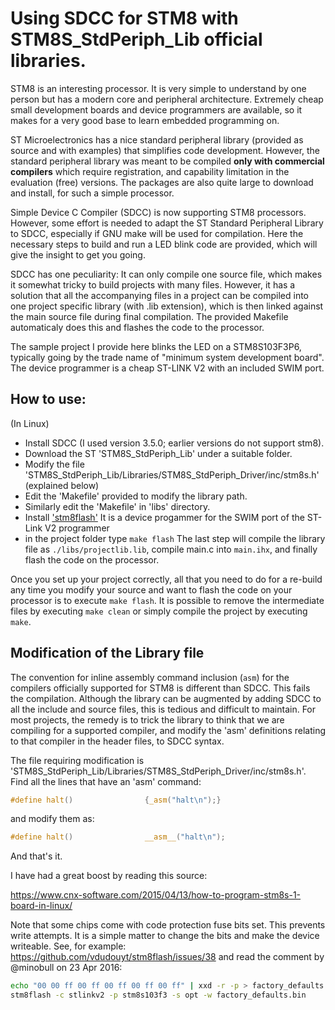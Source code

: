 # Using SDCC for STM8 with STM8S_StdPeriph_Lib official libraries.

STM8 is an interesting processor. It is very simple to understand by one person but has a modern core and peripheral architecture. Extremely cheap small development boards and device programmers are available, so it makes for a very good base to learn embedded programming on. 

ST Microelectronics has a nice standard peripheral library (provided as source and with examples) that simplifies code development. However, the standard peripheral library was meant to be compiled **only with commercial compilers** which require registration, and capability limitation in the evaluation (free) versions. The packages are also quite large to download and install, for such a simple processor.

Simple Device C Compiler (SDCC) is now supporting STM8 processors. However, some effort is needed to adapt the ST Standard Peripheral Library to SDCC, especially if GNU make will be used for compilation. Here the necessary steps to build and run a LED blink code are provided, which will give the insight to get you going. 

SDCC has one peculiarity: It can only compile one source file, which makes it somewhat tricky to build projects with many files. However, it has a solution that all the accompanying files in a project can be compiled into one project specific library (with .lib extension), which is then linked against the main source file during final compilation. The provided Makefile automaticaly does this and flashes the code to the processor.

The sample project I provide here blinks the LED on a STM8S103F3P6, typically going by the trade name of "minimum  system development board". The device programmer is a cheap ST-LINK V2 with an included SWIM port.

## How to use:
(In Linux)
- Install SDCC (I used version 3.5.0; earlier versions do not support stm8). 
- Download the ST 'STM8S_StdPeriph_Lib' under a suitable folder.
- Modify the file 'STM8S_StdPeriph_Lib/Libraries/STM8S_StdPeriph_Driver/inc/stm8s.h' (explained below)
- Edit the 'Makefile' provided to modify the library path.
- Similarly edit the 'Makefile' in 'libs' directory.
- Install ['stm8flash'](https://github.com/vdudouyt/stm8flash/) It is a device progammer for the SWIM port of the ST-Link V2 programmer
- in the project folder type `make flash`
The last step will compile the library file as `./libs/projectlib.lib`, compile main.c into `main.ihx`, and finally flash the code on the processor.

Once you set up your project correctly, all that you need to do for a re-build any time you modify your source and want to flash the code on your processor is to execute `make flash`. It is possible to remove the intermediate files by executing `make clean` or simply compile the project by executing `make`.

## Modification of the Library file

The convention for inline assembly command inclusion (`asm`) for the compilers officially supported for STM8 is different than SDCC. This fails the compilation. Although the library can be augmented by adding SDCC to all the include and source files, this is tedious and difficult to maintain. For most projects, the remedy is to trick the library to think that we are compiling for a supported compiler, and modify the 'asm' definitions relating to that compiler in the header files, to SDCC syntax.

The file requiring modification is 'STM8S_StdPeriph_Lib/Libraries/STM8S_StdPeriph_Driver/inc/stm8s.h'. 
Find all the lines that have an 'asm' command:
```c
#define halt()                {_asm("halt\n");}
```

and modify them as:

```c
#define halt()                __asm__("halt\n");
```

And that's it.

I have had a great boost by reading this source:

https://www.cnx-software.com/2015/04/13/how-to-program-stm8s-1-board-in-linux/

Note that some chips come with code protection fuse bits set. This prevents write attempts. It is a simple matter to change the bits and make the device writeable. See, for example:
https://github.com/vdudouyt/stm8flash/issues/38 and read the comment by @minobull on 23 Apr 2016:

```bash
echo "00 00 ff 00 ff 00 ff 00 ff 00 ff" | xxd -r -p > factory_defaults.bin
stm8flash -c stlinkv2 -p stm8s103f3 -s opt -w factory_defaults.bin
```

